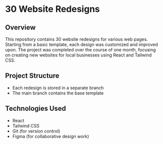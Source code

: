 # 30 Website Redesigns

## Overview

This repository contains 30 website redesigns for various web pages. Starting from a basic template, each design was customized and improved upon. The project was completed over the course of one month, focusing on creating new websites for local businesses using React and Tailwind CSS.

## Project Structure

- Each redesign is stored in a separate branch
- The main branch contains the base template

## Technologies Used

- React
- Tailwind CSS
- Git (for version control)
- Figma (for collaborative design work)
